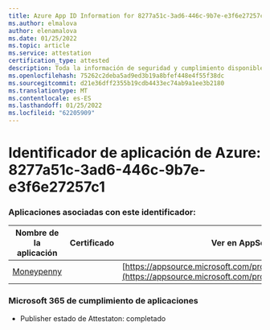 ```yaml
---
title: Azure App ID Information for 8277a51c-3ad6-446c-9b7e-e3f6e27257c1
ms.author: elmalova
author: elenamalova
ms.date: 01/25/2022
ms.topic: article
ms.service: attestation
certification_type: attested
description: Toda la información de seguridad y cumplimiento disponible para 8277a51c-3ad6-446c-9b7e-e3f6e27257c1.
ms.openlocfilehash: 75262c2deba5ad9ed3b19a8bfef448e4f55f38dc
ms.sourcegitcommit: d21e36dff2355b19cdb4433ec74ab9a1ee3b2180
ms.translationtype: MT
ms.contentlocale: es-ES
ms.lasthandoff: 01/25/2022
ms.locfileid: "62205909"
---
```

# <a name="azure-app-id-8277a51c-3ad6-446c-9b7e-e3f6e27257c1"></a>Identificador de aplicación de Azure: 8277a51c-3ad6-446c-9b7e-e3f6e27257c1


### <a name="apps-associated-with-this-id"></a>Aplicaciones asociadas con este identificador:
| **Nombre de la aplicación** | **Certificado** | **Ver en AppSource** |
|--------------|---------------|-----------------------|
| [Moneypenny](https://docs.microsoft.com/microsoft-365-app-certification/forward/WA200003396) |  | [https://appsource.microsoft.com/product/office/WA200003396](https://appsource.microsoft.com/product/office/WA200003396) |

### <a name="microsoft-365-app-compliance-status"></a>Microsoft 365 de cumplimiento de aplicaciones
- Publisher estado de Attestaton: completado
